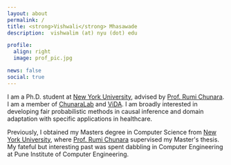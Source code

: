 ```yaml
---
layout: about
permalink: /
title: <strong>Vishwali</strong> Mhasawade
description:  vishwalim (at) nyu (dot) edu

profile:
  align: right
  image: prof_pic.jpg

news: false
social: true
---
```

I am a Ph.D. student at [New York University](https://www.nyu.edu/), advised by [Prof. Rumi Chunara](https://engineering.nyu.edu/faculty/rumi-chunara). I am a member of [ChunaraLab](https://wp.nyu.edu/chunaralab/) and [ViDA](https://vida.engineering.nyu.edu/). I am broadly interested in developing fair probabilistic methods in causal inference and domain adaptation with specific applications in healthcare. 

Previously, I obtained my Masters degree in Computer Science from [New York University](https://www.nyu.edu/), where [Prof. Rumi Chunara](https://engineering.nyu.edu/faculty/rumi-chunara) supervised my Master's thesis. My fateful but interesting past was spent dabbling in Computer Engineering at Pune Institute of Computer Engineering. 



